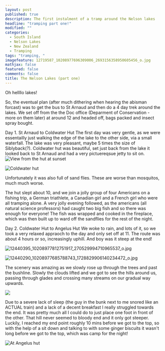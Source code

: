 ```yaml
---
layout: post
published: true
description: The first instalment of a tramp around the Nelson lakes
headline: "tramping part one!"
modified: ""
categories:
  - South Island
  - Nelson Lakes
  - New Zealand
  - Tramping
tags: "tramping, "
imagefeature: 12719587_10208977696309006_2693156358950605456_o.jpg
mathjax: false
featured: false
comments: false
title: The Nelson Lakes (part one)
---
```



Oh hellllo lakes!

So, the eventual plan (after much dithering when hearing the abisman forcast) was to get the bus to St Arnaud and then do a 4 day trek around the lakes. We set off from the the Doc office (Deparment of Conservation - more on them later) at around 12 and headed off, bags packed and insect spray bought.

Day 1. St Arnaud to Coldwater Hut
The first day was very gentle, as we were essentailly just walking the edge of the lake to the other side, via a small waterfall. The lake was very pleasant, maybe 5 times the size of Siblyback(?). Coldwater hut was beautiful, set just back from the lake it looked back to St Arnaud and had a very pictuereqsue jetty to sit on.
![View from the hut at sunset]({{site.baseurl}}/images/12378004_10208977680908621_7326704511289577259_o.jpg)

![Coldwater hut]({{site.baseurl}}/images/12885990_10208977727829794_3546334711703367158_o.jpg)

Unfortunately it was also full of sand flies. These are worse than mosquitos, much much worse.

The hut slept about 10, and we join a jolly group of four Americans on a fishing trip, a German triathlete, a Canadian girl and a French girl who were all tramping alone. A very jolly evening followed, as the americans (all natural science professors) had caught two big fish and so there was enough for everyone! The fish was wrapped and cooked in the fireplace, which was then built up to ward off the sandflies for the rest of the night.

Day 2. Coldwater Hut to Angelus Hut
We woke to rain, and lots of it, so we took a very relaxed appraoch to the day and only set off at 11. The route was about 4 hours or so, increasingly uphill. And boy was it steep at the end!

![12440395_10208977812751917_270529994710965537_o.jpg]({{site.baseurl}}/images/12440395_10208977812751917_270529994710965537_o.jpg)

![12440290_10208977685788743_1728829906140234472_o.jpg]({{site.baseurl}}/images/12440290_10208977685788743_1728829906140234472_o.jpg)

The scenery was amazing as we slowly rose up through the trees and past the bushline. Slowly the clouds lifted and we got to see the hills around us, passing through glades and crossing many streams on our gradual way upwards.

![]({{site.baseurl}}/images/12719587_10208977696309006_2693156358950605456_o.jpg)

Due to a severe lack of sleep (the guy in the bunk next to me snored like an ACTUAL train) and a lack of a decent breakfast I really struggled towards the end. It was pretty much all I could do to just place one foot in front of the other. That hill never seemed to bloody end and it only got steeper.
Luckily, I reached my end point roughly 10 mins before we got to the top, so with the help of a sit down and talking to with some ginger biscuits it wasn't long before we got to the top, which was camp for the night!

![At Angelus hut]({{site.baseurl}}/images/11143242_10208977865273230_332184925880859513_o.jpg)

